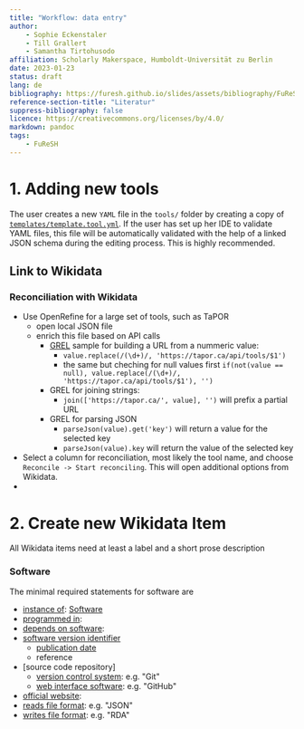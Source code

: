 ```yaml
---
title: "Workflow: data entry"
author:
    - Sophie Eckenstaler
    - Till Grallert
    - Samantha Tirtohusodo
affiliation: Scholarly Makerspace, Humboldt-Universität zu Berlin
date: 2023-01-23
status: draft
lang: de
bibliography: https://furesh.github.io/slides/assets/bibliography/FuReSH.csl.json
reference-section-title: "Literatur"
suppress-bibliography: false
licence: https://creativecommons.org/licenses/by/4.0/
markdown: pandoc
tags:
    - FuReSH
---
```


# 1. Adding new tools

The user creates a new `YAML` file in the `tools/` folder by creating a copy of [`templates/template.tool.yml`](templates/template.tool.yml). If the user has set up her IDE to validate YAML files, this file will be automatically validated with the help of a linked JSON schema during the editing process. This is highly recommended.

## Link to Wikidata

### Reconciliation with Wikidata

- Use OpenRefine for a large set of tools, such as TaPOR
    + open local JSON file
    + enrich this file based on API calls
        * [GREL](https://openrefine.org/docs/manual/grelfunctions) sample for building a URL from a nummeric value:
            - `value.replace(/(\d+)/, 'https://tapor.ca/api/tools/$1')`
            - the same but cheching for null values first `if(not(value == null), value.replace(/(\d+)/, 'https://tapor.ca/api/tools/$1'), '')`
        - GREL for joining strings:
            + `join(['https://tapor.ca/', value], '')` will prefix a partial URL
        - GREL for parsing JSON
            + `parseJson(value).get('key')` will return a value for the selected key
            + `parseJson(value).key` will return the value of the selected key
- Select a column for reconciliation, most likely the tool name, and choose `Reconcile -> Start reconciling`. This will open additional options from Wikidata.
-

# 2. Create new Wikidata Item

All Wikidata items need at least a label and a short prose description

### Software

The minimal required statements for software are

- [instance of](): [Software](https://www.wikidata.org/wiki/Q7397)
- [programmed in](https://www.wikidata.org/wiki/Property:P277):
- [depends on software](https://www.wikidata.org/wiki/Property:P1547):
- [software version identifier]()
    + [publication date]()
    + reference
- [source code repository]
    + [version control system](): e.g. "Git"
    + [web interface software](): e.g. "GitHub"
- [official website]():
- [reads file format](https://www.wikidata.org/wiki/Property:P1072): e.g. "JSON"
- [writes file format](https://www.wikidata.org/wiki/Property:P1073): e.g. "RDA"
